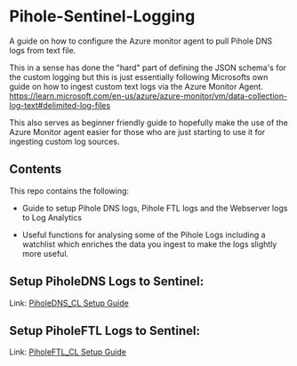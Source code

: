 # Pihole-Sentinel-Logging
A guide on how to configure the Azure monitor agent to pull Pihole DNS logs from text file.

This in a sense has done the "hard" part of defining the JSON schema's for the custom logging but this is just essentially following Microsofts
own guide on how to ingest custom text logs via the Azure Monitor Agent. 
https://learn.microsoft.com/en-us/azure/azure-monitor/vm/data-collection-log-text#delimited-log-files

This also serves as beginner friendly guide to hopefully make the use of the Azure Monitor agent easier for those who are just starting to use it for ingesting custom log sources.

## Contents
This repo contains the following:

- Guide to setup Pihole DNS logs, Pihole FTL logs and the Webserver logs to Log Analytics

- Useful functions for analysing some of the Pihole Logs including a watchlist which enriches the data you ingest to make the logs slightly more useful. 


## Setup PiholeDNS Logs to Sentinel:
Link: [PiholeDNS_CL Setup Guide](https://github.com/0xNekobasu/Pihole-Sentinel-Logging/tree/main/Pihole-PiholeDNS)


## Setup PiholeFTL Logs to Sentinel:
Link: [PiholeFTL_CL Setup Guide](https://github.com/0xNekobasu/Pihole-Sentinel-Logging/tree/main/Pihole-PiholeFTL)
